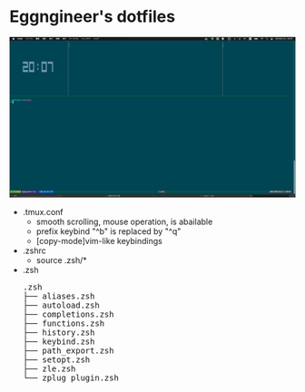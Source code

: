 # Eggngineer's dotfiles

![prompt-image](./fig/Prompt.png)

* .tmux.conf
  * smooth scrolling, mouse operation, is abailable 
  * prefix keybind "^b" is replaced by "^q"
  * \[copy-mode\]vim-like keybindings
* .zshrc
  * source .zsh/*
* .zsh
  <pre>
  .zsh
  ├── aliases.zsh
  ├── autoload.zsh
  ├── completions.zsh
  ├── functions.zsh
  ├── history.zsh
  ├── keybind.zsh
  ├── path_export.zsh
  ├── setopt.zsh
  ├── zle.zsh
  └── zplug_plugin.zsh
  </pre>
